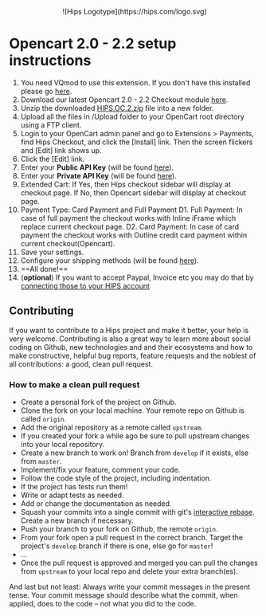 <p align="center">![Hips Logotype](https://hips.com/logo.svg)</div>

# Opencart 2.0 - 2.2 setup instructions

1. You need VQmod to use this extension. If you don't have this installed please go [here](https://github.com/vqmod/vqmod/releases).
2. Download our latest Opencart 2.0 - 2.2 Checkout module [here](https://github.com/hipspay/opencart-2.0-2.2-checkout-module/releases).
3. Unzip the downloaded [HIPS.OC.2.zip](https://github.com/hipspay/opencart-2.0-2.2-checkout-module/releases) file into a new folder.
4. Upload all the files in /Upload folder to your OpenCart root directory using a FTP client.
5. Login to your OpenCart admin panel and go to Extensions > Payments, find Hips Checkout, and click the [Install] link. Then the screen flickers and [Edit] link shows up. 
6. Click the [Edit] link.
7. Enter your **Public API Key** (will be found <a href="https://dashboard.hips.com/sales_channels" target="_blank">here</a>).
8. Enter your **Private API Key** (will be found <a href="https://dashboard.hips.com/sales_channels" target="_blank">here</a>).
9. Extended Cart: If Yes, then Hips checkout sidebar will display at checkout page. If No, then Opencart sidebar will display at checkout page.
10. Payment Type: Card Payment and Full Payment
D1. Full Payment: In case of full payment the checkout works with Inline iFrame which replace current checkout page.
D2. Card Payment: In case of card payment the checkout works with Outline credit card payment within current checkout(Opencart).
11. Save your settings.
12. Configure your shipping methods (will be found <a href="https://dashboard.hips.com/shippings" target="_blank">here</a>).
13. ==All done!==
14. (**optional**) If you want to accept Paypal, Invoice etc you may do that by <a href="https://dashboard.hips.com/account/relay" target="_blank">connecting those to your HIPS account</a>


## Contributing

If you want to contribute to a Hips project and make it better, your help is very welcome. Contributing is also a great way to learn more about social coding on Github, new technologies and and their ecosystems and how to make constructive, helpful bug reports, feature requests and the noblest of all contributions: a good, clean pull request.

### How to make a clean pull request

- Create a personal fork of the project on Github.
- Clone the fork on your local machine. Your remote repo on Github is called `origin`.
- Add the original repository as a remote called `upstream`.
- If you created your fork a while ago be sure to pull upstream changes into your local repository.
- Create a new branch to work on! Branch from `develop` if it exists, else from `master`.
- Implement/fix your feature, comment your code.
- Follow the code style of the project, including indentation.
- If the project has tests run them!
- Write or adapt tests as needed.
- Add or change the documentation as needed.
- Squash your commits into a single commit with git's [interactive rebase](https://help.github.com/articles/interactive-rebase). Create a new branch if necessary.
- Push your branch to your fork on Github, the remote `origin`.
- From your fork open a pull request in the correct branch. Target the project's `develop` branch if there is one, else go for `master`!
- ...
- Once the pull request is approved and merged you can pull the changes from `upstream` to your local repo and delete
your extra branch(es).

And last but not least: Always write your commit messages in the present tense. Your commit message should describe what the commit, when applied, does to the code – not what you did to the code.


